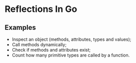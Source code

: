 # Reflections In Go

## Examples
- Inspect an object (methods, attributes, types and values);
- Call methods dynamically;
- Check if methods and attributes exist;
- Count how many primitive types are called by a function.
